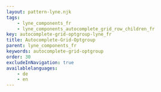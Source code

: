 ```yaml
---
layout: pattern-lyne.njk
tags: 
    - lyne_components_fr
    - lyne_components_autocomplete_grid_row_children_fr
key: autocomplete-grid-optgroup-lyne_fr
title: Autocomplete-Grid-Optgroup
parent: lyne_components_fr
keywords: autocomplete-grid-optgroup
order: 30
excludeInNavigation: true
availablelanguages: 
    - de
    - en
---
```

